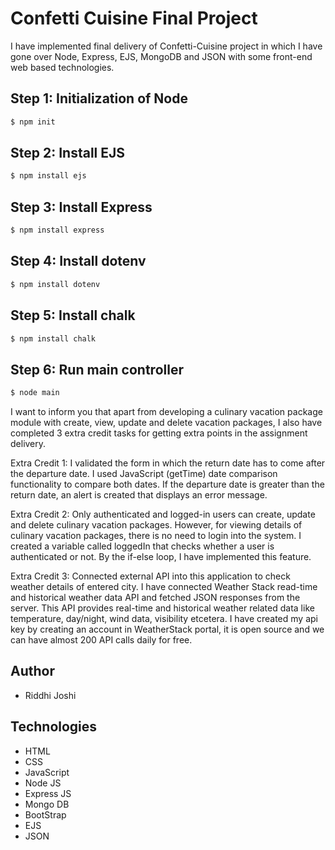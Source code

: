 # Confetti Cuisine Final Project
 I have implemented final delivery of Confetti-Cuisine project in which I have gone over Node, Express, EJS, MongoDB and JSON with some front-end web based technologies.

## Step 1: Initialization of Node
```bash
$ npm init
```
## Step 2: Install EJS
```bash
$ npm install ejs
```
## Step 3: Install Express
```bash
$ npm install express
```
## Step 4: Install dotenv
```bash
$ npm install dotenv
```
## Step 5: Install chalk
```bash
$ npm install chalk
```
## Step 6: Run main controller
```bash
$ node main
```

I want to inform you that apart from developing a culinary vacation package module with create, view, update and delete vacation packages, I also have completed 3 extra credit tasks for getting extra points in the assignment delivery.

Extra Credit 1: I validated the form in which the return date has to come after the departure date. I used JavaScript (getTime) date comparison functionality to compare both dates. If the departure date is greater than the return date, an alert is created that displays an error message.

Extra Credit 2: Only authenticated and logged-in users can create, update and delete culinary vacation packages. However, for viewing details of culinary vacation packages, there is no need to login into the system. I created a variable called loggedIn that checks whether a user is authenticated or not. By the if-else loop, I have implemented this feature.

Extra Credit 3: Connected external API into this application to check weather details of entered city. I have connected Weather Stack read-time and historical weather data API and fetched JSON responses from the server. This API provides real-time and historical weather related data like temperature, day/night, wind data, visibility etcetera. I have created my api key by creating an account in WeatherStack portal, it is open source and we can have almost 200 API calls daily for free.

## Author
- Riddhi Joshi 

## Technologies
- HTML
- CSS
- JavaScript
- Node JS
- Express JS
- Mongo DB
- BootStrap
- EJS
- JSON
